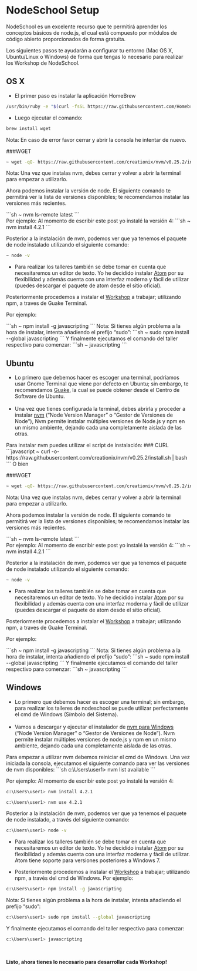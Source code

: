 # NodeSchool Setup

NodeSchool es un excelente recurso que te permitirá aprender los conceptos básicos de node.js, el cual está compuesto
por módulos de código abierto proporcionados de forma gratuita.

Los siguientes pasos te ayudarán a configurar tu entorno (Mac OS X, Ubuntu/Linux o Windows) de forma que tengas lo
necesario para realizar los Workshop de NodeSchool.


<h2>OS X</h2>

* El primer paso es instalar la aplicación HomeBrew

```sh
/usr/bin/ruby -e "$(curl -fsSL https://raw.githubusercontent.com/Homebrew/install/master/install)"
```
* Luego ejecutar el comando:

```sh
brew install wget
```

Nota: En caso de error favor cerrar y abrir la consola he intentar de nuevo.

###WGET
```sh
~ wget -qO- https://raw.githubusercontent.com/creationix/nvm/v0.25.2/install.sh | bash
```

Nota: Una vez que instalas nvm, debes cerrar y volver a abrir la terminal para empezar a utilizarlo.
<p>Ahora podemos instalar la versión de node. El siguiente comando te permitirá ver la lista de versiones
disponibles; te recomendamos instalar las versiones más recientes.</p>
```sh
~ nvm ls-remote latest
```
<br>
Por ejemplo: Al momento de escribir este post yo instalé la versión 4:
```sh
~ nvm install 4.2.1
```

Posterior a la instalación de nvm, podemos ver que ya tenemos el paquete de node instalado utilizando el siguiente
comando:

```sh
~ node -v
```

* Para realizar los talleres también se debe tomar en cuenta que necesitaremos un editor de texto. Yo he decidido
instalar <a href="https://atom.io/">Atom</a> por su flexibilidad y además cuenta con una interfaz moderna y fácil de
utilizar (puedes descargar el paquete de atom desde el sitio oficial).

Posteriormente procedemos a instalar el <a href="http://nodeschool.io/">Workshop</a> a trabajar; utilizando npm, a
traves de Guake Terminal.
<p>Por ejemplo:</p>
```sh
~ npm install -g javascripting
```
Nota: Si tienes algún problema a la hora de instalar, intenta añadiendo el prefijo “sudo”:
```sh
~ sudo npm install --global javascripting
```
Y finalmente ejecutamos el comando del taller respectivo para comenzar:
```sh
~ javascripting
```
</ul>

<h2>Ubuntu</h2>

<ul>
	<li>Lo primero que debemos hacer es escoger una terminal, podríamos usar Gnome Terminal que viene por defecto en
		Ubuntu; sin embargo, te recomendamos <a href="http://guake.org/">Guake</a>, la cual se puede obtener desde el Centro
		de Software de Ubuntu.
	</li>
	<br>
	<li>Una vez que tienes configurada la terminal, debes abrirla y proceder a instalar <a
		href="https://github.com/creationix/nvm">nvm</a> (“Node Version Manager” o “Gestor de Versiones de Node”), Nvm
		permite instalar múltiples versiones de Node.js y npm en un mismo ambiente, dejando cada una completamente aislada
		de las otras.
	</li>
</ul>
Para instalar nvm puedes utilizar el script de instalación:
### CURL
```javascript
~ curl -o- https://raw.githubusercontent.com/creationix/nvm/v0.25.2/install.sh | bash
```
O bien

###WGET
```sh
~ wget -qO- https://raw.githubusercontent.com/creationix/nvm/v0.25.2/install.sh | bash
```
Nota: Una vez que instalas nvm, debes cerrar y volver a abrir la terminal para empezar a utilizarlo.
<p>Ahora podemos instalar la versión de node. El siguiente comando te permitirá ver la lista de versiones
disponibles; te recomendamos instalar las versiones más recientes.</p>
```sh
~ nvm ls-remote latest
```
<br>
Por ejemplo: Al momento de escribir este post yo instalé la versión 4:
```sh
~ nvm install 4.2.1
```

Posterior a la instalación de nvm, podemos ver que ya tenemos el paquete de node instalado utilizando el siguiente
comando:

```sh
~ node -v
```
* Para realizar los talleres también se debe tomar en cuenta que necesitaremos un editor de texto. Yo he decidido
instalar <a href="https://atom.io/">Atom</a> por su flexibilidad y además cuenta con una interfaz moderna y fácil de
utilizar (puedes descargar el paquete de atom desde el sitio oficial).

Posteriormente procedemos a instalar el <a href="http://nodeschool.io/">Workshop</a> a trabajar; utilizando npm, a
traves de Guake Terminal.
<p>Por ejemplo:</p>
```sh
~ npm install -g javascripting
```
Nota: Si tienes algún problema a la hora de instalar, intenta añadiendo el prefijo “sudo”:
```sh
~ sudo npm install --global javascripting
```
Y finalmente ejecutamos el comando del taller respectivo para comenzar:
```sh
~ javascripting
```
</ul>

<h2>Windows</h2>
<ul>
	<li>Lo primero que debemos hacer es escoger una terminal; sin embargo, para realizar los talleres de nodeschool se
		puede utilizar perfectamente el cmd de Windows (Símbolo del Sistema).
	</li>
	<br>
	<li>Vamos a descargar y ejecutar el instalador de <a href="https://github.com/coreybutler/nvm-windows">nvm para
		Windows</a> (“Node Version Manager” o “Gestor de Versiones de Node”).
		Nvm permite instalar múltiples versiones de node.js y npm en un mismo ambiente, dejando cada una completamente
		aislada de las otras.
	</li>
</ul>
Para empezar a utilizar nvm debemos reiniciar el cmd de Windows.
Una vez iniciada la consola, ejecutamos el siguiente comando para ver las versiones de nvm disponibles:
```sh
c:\Users\user1> nvm list available
```

Por ejemplo: Al momento de escribir este post yo instalé la versión 4:
```sh
c:\Users\user1> nvm install 4.2.1
```
```sh
c:\Users\user1> nvm use 4.2.1
```
Posterior a la instalación de nvm, podemos ver que ya tenemos el paquete de node instalado, a través del siguiente
comando:

```sh
c:\Users\user1> node -v
```
* Para realizar los talleres también se debe tomar en cuenta que necesitaremos un editor de texto. Yo he decidido
instalar <a href="https://atom.io/">Atom</a> por su flexibilidad y además cuenta con una interfaz moderna y fácil de
utilizar. Atom tiene soporte para versiones posteriores a Windows 7.

* Posteriormente procedemos a instalar el <a href="http://nodeschool.io/">Workshop</a> a trabajar; utilizando npm, a
través del cmd de Windows.
Por ejemplo:

```sh
c:\Users\user1> npm install -g javascripting
```
Nota: Si tienes algún problema a la hora de instalar, intenta añadiendo el prefijo “sudo”:

```sh
c:\Users\user1> sudo npm install --global javascripting
```
Y finalmente ejecutamos el comando del taller respectivo para comenzar:

```sh
c:\Users\user1> javascripting
```
</ul>
<br/>

<p><strong>Listo, ahora tienes lo necesario para desarrollar cada Workshop!</strong></p>
